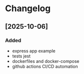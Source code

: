 # Changelog

## [2025-10-06]

### Added

- express app example
- tests jest
- dockerfiles and docker-compose
- github actions CI/CD automation

